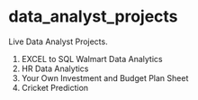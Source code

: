 # data_analyst_projects
Live Data Analyst Projects. 


1. EXCEL to SQL Walmart Data Analytics
2. HR Data Analytics
3. Your Own Investment and Budget Plan Sheet
4. Cricket Prediction
